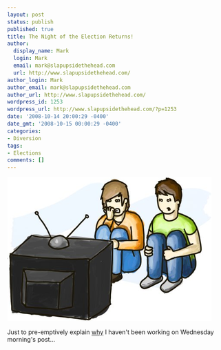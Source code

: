 ```yaml
---
layout: post
status: publish
published: true
title: The Night of the Election Returns!
author:
  display_name: Mark
  login: Mark
  email: mark@slapupsidethehead.com
  url: http://www.slapupsidethehead.com/
author_login: Mark
author_email: mark@slapupsidethehead.com
author_url: http://www.slapupsidethehead.com/
wordpress_id: 1253
wordpress_url: http://www.slapupsidethehead.com/?p=1253
date: '2008-10-14 20:00:29 -0400'
date_gmt: '2008-10-15 00:00:29 -0400'
categories:
- Diversion
tags:
- Elections
comments: []
---
```

![](/wp-content/media/2008/10/election-night.jpg "Please, please, please, please, please...")

Just to pre-emptively explain [why](http://www.cbc.ca/news/canadavotes/ "Please not Harper, please not Harper, please not Harper...") I haven't been working on Wednesday morning's post...

